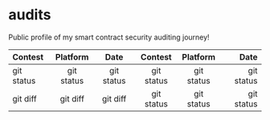 # audits
 Public profile of my smart contract security auditing journey!

 | Contest | Platform | Date | Contest | Platform | Date |
| :---         |     :---:      |     :---:     |     :---:    |     :---:      |          ---: |
| git status   | git status     | git status    | git status   | git status     | git status    |
| git diff     | git diff       | git diff      | git status   | git status     | git status    |
